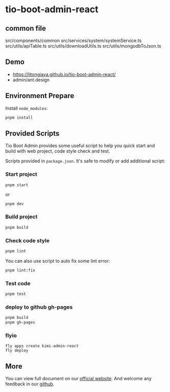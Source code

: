 # tio-boot-admin-react
## common file
src/components/common
src/services/system/systemService.ts
src/utils/apiTable.ts
src/utils/downloadUtils.ts
src/utils/mongodbToJson.ts

## Demo
- https://litongjava.github.io/tio-boot-admin-react/
- admin/ant.design
## Environment Prepare

Install `node_modules`:

```bash
pnpm install
```

## Provided Scripts

Tio Boot Admin provides some useful script to help you quick start and build with web project, code style check and test.

Scripts provided in `package.json`. It's safe to modify or add additional script:

### Start project

```bash
pnpm start
```

or

```
pnpm dev
```

### Build project

```bash
pnpm build
```

### Check code style

```bash
pnpm lint
```

You can also use script to auto fix some lint error:

```bash
pnpm lint:fix
```

### Test code

```bash
pnpm test
```
### deploy to github gh-pages
```bash
pnpm build
pnpm gh-pages
```
### flyio
```
fly apps create kimi-admin-react
fly deploy
```
## More

You can view full document on our [official website](https://pro.ant.design). And welcome any feedback in our [github](https://github.com/ant-design/ant-design-pro).
